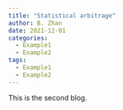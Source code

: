 ```yaml
---
title: "Statistical arbitrage"
author: B. Zhan
date: 2021-12-01
categories: 
  - Example1
  - Example2
tags:
  - Example1
  - Example2
---
```


This is the second blog.
